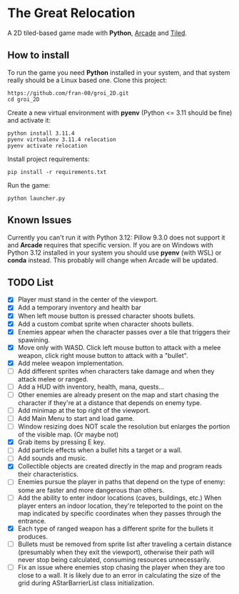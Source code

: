 # The Great Relocation

A 2D tiled-based game made with **Python**, [Arcade](https://api.arcade.academy/en/latest/) and [Tiled](https://www.mapeditor.org/).

## How to install

To run the game you need **Python** installed in your system, and that system really should be a Linux based one. Clone this project:

    https://github.com/fran-00/groi_2D.git
    cd groi_2D

Create a new virtual environment with **pyenv** (Python <= 3.11 should be fine) and activate it:

    python install 3.11.4
    pyenv virtualenv 3.11.4 relocation
    pyenv activate relocation

Install project requirements:

    pip install -r requirements.txt

Run the game:

    python launcher.py

## Known Issues

Currently you can't run it with Python 3.12: Pillow 9.3.0 does not support it and **Arcade** requires that specific version. If you are on Windows with Python 3.12 installed in your system you should use **pyenv** (with WSL) or **conda** instead. This probably will change when Arcade will be updated.

## TODO List

- [x] Player must stand in the center of the viewport.
- [x] Add a temporary inventory and health bar
- [x] When left mouse button is pressed character shoots bullets.
- [x] Add a custom combat sprite when character shoots bullets.
- [x] Enemies appear when the character passes over a tile that triggers their spawining.
- [x] Move only with WASD. Click left mouse button to attack with a melee weapon, click right mouse button to attack with a "bullet".
- [x] Add melee weapon implementation.
- [ ] Add different sprites when characters take damage and when they attack melee or ranged.
- [ ] Add a HUD with inventory, health, mana, quests...
- [ ] Other enemies are already present on the map and start chasing the character if they're at a distance that depends on enemy type.
- [ ] Add minimap at the top right of the viewport.
- [ ] Add Main Menu to start and load game.
- [ ] Window resizing does NOT scale the resolution but enlarges the portion of the visible map. (Or maybe not)
- [x] Grab items by pressing E key.
- [ ] Add particle effects when a bullet hits a target or a wall.
- [ ] Add sounds and music.
- [x] Collectible objects are created directly in the map and program reads their characteristics.
- [ ] Enemies pursue the player in paths that depend on the type of enemy: some are faster and more dangerous than others.
- [ ] Add the ability to enter indoor locations (caves, buildings, etc.) When player enters an indoor location, they're teleported to the point on the map indicated by specific coordinates when they passes through the entrance.
- [x] Each type of ranged weapon has a different sprite for the bullets it produces.
- [ ] Bullets must be removed from sprite list after traveling a certain distance (presumably when they exit the viewport), otherwise their path will never stop being calculated, consuming resources unnecessarily.
- [ ] Fix an issue where enemies stop chasing the player when they are too close to a wall. It is likely due to an error in calculating the size of the grid during AStarBarrierList class initialization.
